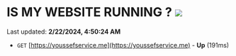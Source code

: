 # IS MY WEBSITE RUNNING ? [![](https://img.shields.io/static/v1?label=Sponsor&message=%E2%9D%A4&logo=GitHub&color=%23fe8e86)](https://github.com/sponsors/<username>)

Last updated: **2/22/2024, 4:50:24 AM**

- `GET` [https://youssefservice.me](https://youssefservice.me) - **Up** (191ms)
